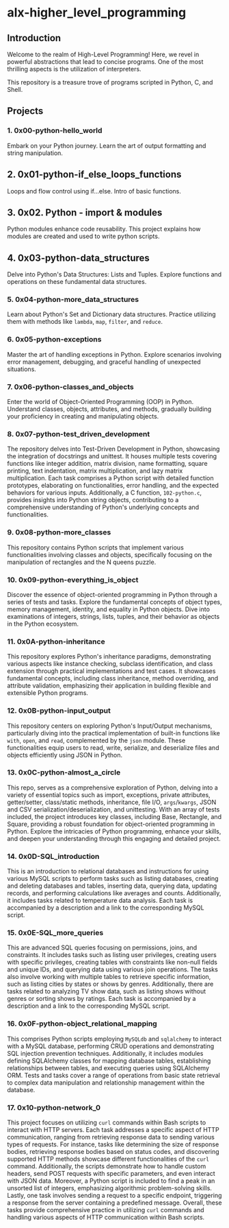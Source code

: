 # alx-higher_level_programming

## Introduction

Welcome to the realm of High-Level Programming! Here, we revel in powerful abstractions that lead to concise programs. One of the most thrilling aspects is the utilization of interpreters.

This repository is a treasure trove of programs scripted in Python, C, and Shell.

## Projects

### 1. 0x00-python-hello_world

Embark on your Python journey. Learn the art of output formatting and string manipulation.

## 2. 0x01-python-if_else_loops_functions

Loops and flow control using if...else. Intro of basic functions.

## 3. 0x02. Python - import & modules

Python modules enhance code reusability. This project explains how modules are created and used to write python scripts.

## 4. 0x03-python-data_structures

Delve into Python's Data Structures: Lists and Tuples. Explore functions and operations on these fundamental data structures.

### 5. 0x04-python-more_data_structures

Learn about Python's Set and Dictionary data structures. Practice utilizing them with methods like `lambda`, `map`, `filter`, and `reduce`.

### 6. 0x05-python-exceptions

Master the art of handling exceptions in Python. Explore scenarios involving error management, debugging, and graceful handling of unexpected situations.

### 7. 0x06-python-classes_and_objects

Enter the world of Object-Oriented Programming (OOP) in Python. Understand classes, objects, attributes, and methods, gradually building your proficiency in creating and manipulating objects.

### 8. 0x07-python-test_driven_development
The repository delves into Test-Driven Development in Python, showcasing the integration of docstrings and unittest. It houses multiple tests covering functions like integer addition, matrix division, name formatting, square printing, text indentation, matrix multiplication, and lazy matrix multiplication. Each task comprises a Python script with detailed function prototypes, elaborating on functionalities, error handling, and the expected behaviors for various inputs. Additionally, a C function, `102-python.c`, provides insights into Python string objects, contributing to a comprehensive understanding of Python's underlying concepts and functionalities.

### 9. 0x08-python-more_classes

This repository contains Python scripts that implement various functionalities involving classes and objects, specifically focusing on the manipulation of rectangles and the N queens puzzle.

### 10. 0x09-python-everything_is_object

Discover the essence of object-oriented programming in Python through a series of tests and tasks. Explore the fundamental concepts of object types, memory management, identity, and equality in Python objects. Dive into examinations of integers, strings, lists, tuples, and their behavior as objects in the Python ecosystem.

### 11. 0x0A-python-inheritance

This repository explores Python's inheritance paradigms, demonstrating various aspects like instance checking, subclass identification, and class extension through practical implementations and test cases. It showcases fundamental concepts, including class inheritance, method overriding, and attribute validation, emphasizing their application in building flexible and extensible Python programs.

### 12. 0x0B-python-input_output

This repository centers on exploring Python's Input/Output mechanisms, particularly diving into the practical implementation of built-in functions like `with`, `open`, and `read`, complemented by the `json` module. These functionalities equip users to read, write, serialize, and deserialize files and objects efficiently using JSON in Python.

### 13. 0x0C-python-almost_a_circle

This repo, serves as a comprehensive exploration of Python, delving into a variety of essential topics such as import, exceptions, private attributes, getter/setter, class/static methods, inheritance, file I/O, `args`/`kwargs`, JSON and CSV serialization/deserialization, and unittesting. With an array of tests included, the project introduces key classes, including Base, Rectangle, and Square, providing a robust foundation for object-oriented programming in Python. Explore the intricacies of Python programming, enhance your skills, and deepen your understanding through this engaging and detailed project.

### 14. 0x0D-SQL_introduction

This is an introduction to relational databases and instructions for using various MySQL scripts to perform tasks such as listing databases, creating and deleting databases and tables, inserting data, querying data, updating records, and performing calculations like averages and counts. Additionally, it includes tasks related to temperature data analysis. Each task is accompanied by a description and a link to the corresponding MySQL script.

### 15. 0x0E-SQL_more_queries

This are advanced SQL queries focusing on permissions, joins, and constraints. It includes tasks such as listing user privileges, creating users with specific privileges, creating tables with constraints like non-null fields and unique IDs, and querying data using various join operations. The tasks also involve working with multiple tables to retrieve specific information, such as listing cities by states or shows by genres. Additionally, there are tasks related to analyzing TV show data, such as listing shows without genres or sorting shows by ratings. Each task is accompanied by a description and a link to the corresponding MySQL script.

### 16. 0x0F-python-object_relational_mapping

This comprises Python scripts employing `MySQLdb` and `sqlalchemy` to interact with a MySQL database, performing CRUD operations and demonstrating SQL injection prevention techniques. Additionally, it includes modules defining SQLAlchemy classes for mapping database tables, establishing relationships between tables, and executing queries using SQLAlchemy ORM. Tests and tasks cover a range of operations from basic state retrieval to complex data manipulation and relationship management within the database.

### 17. 0x10-python-network_0

This project focuses on utilizing `curl` commands within Bash scripts to interact with HTTP servers. Each task addresses a specific aspect of HTTP communication, ranging from retrieving response data to sending various types of requests. For instance, tasks like determining the size of response bodies, retrieving response bodies based on status codes, and discovering supported HTTP methods showcase different functionalities of the `curl` command. Additionally, the scripts demonstrate how to handle custom headers, send POST requests with specific parameters, and even interact with JSON data. Moreover, a Python script is included to find a peak in an unsorted list of integers, emphasizing algorithmic problem-solving skills. Lastly, one task involves sending a request to a specific endpoint, triggering a response from the server containing a predefined message. Overall, these tasks provide comprehensive practice in utilizing `curl` commands and handling various aspects of HTTP communication within Bash scripts.


